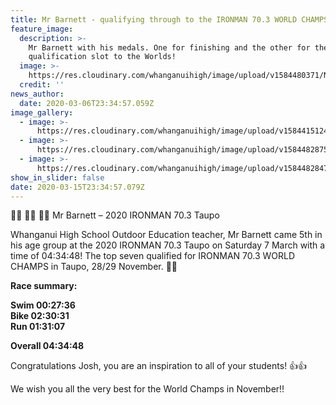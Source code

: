 ```yaml
---
title: Mr Barnett - qualifying through to the IRONMAN 70.3 WORLD CHAMPS!
feature_image:
  description: >-
    Mr Barnett with his medals. One for finishing and the other for the
    qualification slot to the Worlds!
  image: >-
    https://res.cloudinary.com/whanganuihigh/image/upload/v1584480371/News/Josh_Barnett_Ironman_70.3.jpg
  credit: ''
news_author:
  date: 2020-03-06T23:34:57.059Z
image_gallery:
  - image: >-
      https://res.cloudinary.com/whanganuihigh/image/upload/v1584415124/News/150x150_Logo.jpg
  - image: >-
      https://res.cloudinary.com/whanganuihigh/image/upload/v1584482875/News/ironman-70.3-world-championship-2020.jpg
  - image: >-
      https://res.cloudinary.com/whanganuihigh/image/upload/v1584482847/News/maxresdefault.jpg
show_in_slider: false
date: 2020-03-15T23:34:57.079Z
---
```

🏊‍♂️ 🚴‍♂️ 🏃‍♂️ Mr Barnett – 2020 IRONMAN 70.3 Taupo  

Whanganui High School Outdoor Education teacher, Mr Barnett came 5th in his age group at the 2020 IRONMAN 70.3 Taupo on Saturday 7 March with a time of 04:34:48! The top seven qualified for IRONMAN 70.3 WORLD CHAMPS in Taupo, 28/29 November. 👏👏  

**Race summary:**  
  
**Swim  00:27:36**  
**Bike   02:30:31**  
**Run    01:31:07**

**Overall 04:34:48**  

Congratulations Josh, you are an inspiration to all of your students!  👍👍

We wish you all the very best for the World Champs in November!!